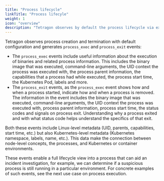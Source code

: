 ```yaml
---
title: "Process lifecycle"
linkTitle: "Process lifecyle"
weight: 1
icon: "overview"
description: "Tetragon observes by default the process lifecycle via exec and exit"
---
```


Tetragon observes process creation and termination with default configuration
and generates `process_exec` and `process_exit` events:

- The `process_exec` events include useful information about the execution of
  binaries and related process information. This includes the binary image that
  was executed, command-line arguments, the UID context the process was
  executed with, the process parent information, the capabilities that a
  process had while executed, the process start time, the Kubernetes Pod,
  labels and more.
- The `process_exit` events, as the `process_exec` event shows how and when a
  process started, indicate how and when a process is removed. The information
  in the event includes the binary image that was executed, command-line
  arguments, the UID context the process was executed with, process parent
  information, process start time, the status codes and signals on process
  exit. Understanding why a process exited and with what status code helps
  understand the specifics of that exit.

Both these events include Linux-level metadata (UID, parents, capabilities,
start time, etc.) but also Kubernetes-level metadata (Kubernetes namespace,
labels, name, etc.). This data make the connection between node-level concepts,
the processes, and Kubernetes or container environments.

These events enable a full lifecycle view into a process that can aid an
incident investigation, for example, we can determine if a suspicious process
is still running in a particular environment. For concrete examples of such
events, see the next use case on process execution.

